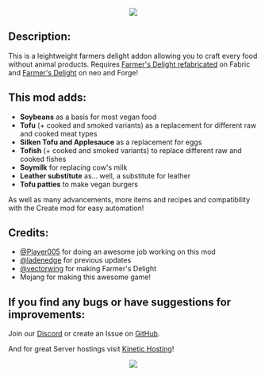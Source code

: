 <p align="center">
  <img src="https://media.forgecdn.net/attachments/description/928290/description_5c0e8448-1bea-4a65-978a-b330c8488514.png" />
</p>

Description:
------------

This is a leightweight farmers delight addon allowing you to craft every food without animal products. Requires [Farmer's Delight refabricated](https://github.com/MehVahdJukaar/FarmersDelightRefabricated) on Fabric and [Farmer's Delight](https://www.curseforge.com/linkout?remoteUrl=https://modrinth.com/mod/farmers-delight) on neo and Forge!

This mod adds:
--------------

*   **Soybeans** as a basis for most vegan food
*   **Tofu** (+ cooked and smoked variants) as a replacement for different raw and cooked meat types
*   **Silken Tofu and Applesauce** as a replacement for eggs
*   **Tofish** (+ cooked and smoked variants) to replace different raw and cooked fishes
*   **Soymilk** for replacing cow's milk
*   **Leather substitute** as… well, a substitute for leather
*   **Tofu patties** to make vegan burgers

As well as many advancements, more items and recipes and compatibility with the Create mod for easy automation!

Credits:
--------

*   [@Player005](https://www.curseforge.com/linkout?remoteUrl=https://modrinth.com/user/Player005) for doing an awesome job working on this mod
*   [@ladenedge](https://www.curseforge.com/linkout?remoteUrl=https://github.com/ladenedge) for previous updates
*   [@vectorwing](https://www.curseforge.com/linkout?remoteUrl=https://modrinth.com/user/vectorwing) for making Farmer's Delight
*   Mojang for making this awesome game!

If you find any bugs or have suggestions for improvements:
----------------------------------------------------------

Join our [Discord](https://discord.gg/RPTb6wXktx) or create an Issue on [GitHub](https://github.com/SayWhatSayMon/VeganDelight/issues).

And for great Server hostings visit [Kinetic Hosting](https://billing.kinetichosting.net/aff.php?aff=642)!

<p align="center">
  <img src="https://i.imgur.io/sZhQZIv_d.webp?maxwidth=640&shape=thumb&fidelity=medium" />
</p>
